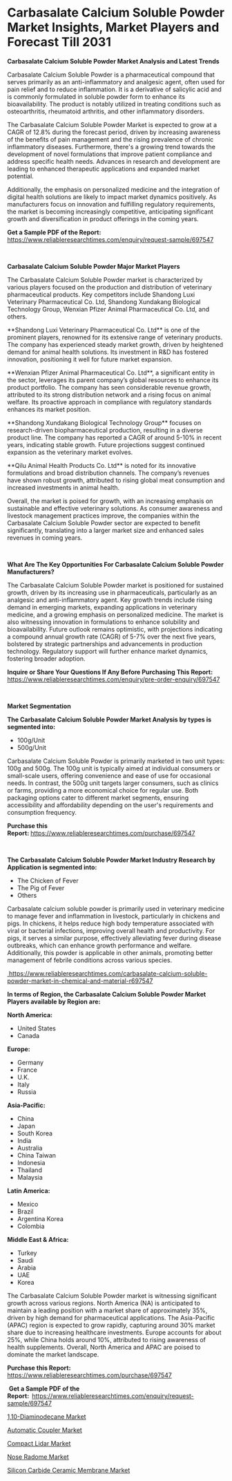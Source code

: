 <p><h1>Carbasalate Calcium Soluble Powder Market Insights, Market Players and Forecast Till 2031</h1></p><p><strong>Carbasalate Calcium Soluble Powder Market Analysis and Latest Trends</strong></p>
<p><p>Carbasalate Calcium Soluble Powder is a pharmaceutical compound that serves primarily as an anti-inflammatory and analgesic agent, often used for pain relief and to reduce inflammation. It is a derivative of salicylic acid and is commonly formulated in soluble powder form to enhance its bioavailability. The product is notably utilized in treating conditions such as osteoarthritis, rheumatoid arthritis, and other inflammatory disorders.</p><p>The Carbasalate Calcium Soluble Powder Market is expected to grow at a CAGR of 12.8% during the forecast period, driven by increasing awareness of the benefits of pain management and the rising prevalence of chronic inflammatory diseases. Furthermore, there's a growing trend towards the development of novel formulations that improve patient compliance and address specific health needs. Advances in research and development are leading to enhanced therapeutic applications and expanded market potential. </p><p>Additionally, the emphasis on personalized medicine and the integration of digital health solutions are likely to impact market dynamics positively. As manufacturers focus on innovation and fulfilling regulatory requirements, the market is becoming increasingly competitive, anticipating significant growth and diversification in product offerings in the coming years.</p></p>
<p><strong>Get a Sample PDF of the Report:&nbsp;</strong> <a href="https://www.reliableresearchtimes.com/enquiry/request-sample/697547?utm_campaign=1266&utm_medium=2&utm_source=Github&utm_content=ia&utm_term=29092024&utm_id=carbasalate-calcium-soluble-powder">https://www.reliableresearchtimes.com/enquiry/request-sample/697547</a></p>
<p>&nbsp;</p>
<p><strong>Carbasalate Calcium Soluble Powder Major Market Players</strong></p>
<p><p>The Carbasalate Calcium Soluble Powder market is characterized by various players focused on the production and distribution of veterinary pharmaceutical products. Key competitors include Shandong Luxi Veterinary Pharmaceutical Co. Ltd, Shandong Xundakang Biological Technology Group, Wenxian Pfizer Animal Pharmaceutical Co. Ltd, and others.</p><p>**Shandong Luxi Veterinary Pharmaceutical Co. Ltd** is one of the prominent players, renowned for its extensive range of veterinary products. The company has experienced steady market growth, driven by heightened demand for animal health solutions. Its investment in R&D has fostered innovation, positioning it well for future market expansion.</p><p>**Wenxian Pfizer Animal Pharmaceutical Co. Ltd**, a significant entity in the sector, leverages its parent company’s global resources to enhance its product portfolio. The company has seen considerable revenue growth, attributed to its strong distribution network and a rising focus on animal welfare. Its proactive approach in compliance with regulatory standards enhances its market position.</p><p>**Shandong Xundakang Biological Technology Group** focuses on research-driven biopharmaceutical production, resulting in a diverse product line. The company has reported a CAGR of around 5-10% in recent years, indicating stable growth. Future projections suggest continued expansion as the veterinary market evolves.</p><p>**Qilu Animal Health Products Co. Ltd** is noted for its innovative formulations and broad distribution channels. The company’s revenues have shown robust growth, attributed to rising global meat consumption and increased investments in animal health.</p><p>Overall, the market is poised for growth, with an increasing emphasis on sustainable and effective veterinary solutions. As consumer awareness and livestock management practices improve, the companies within the Carbasalate Calcium Soluble Powder sector are expected to benefit significantly, translating into a larger market size and enhanced sales revenues in coming years.</p></p>
<p>&nbsp;</p>
<p><strong>What Are The Key Opportunities For Carbasalate Calcium Soluble Powder Manufacturers?</strong></p>
<p><p>The Carbasalate Calcium Soluble Powder market is positioned for sustained growth, driven by its increasing use in pharmaceuticals, particularly as an analgesic and anti-inflammatory agent. Key growth trends include rising demand in emerging markets, expanding applications in veterinary medicine, and a growing emphasis on personalized medicine. The market is also witnessing innovation in formulations to enhance solubility and bioavailability. Future outlook remains optimistic, with projections indicating a compound annual growth rate (CAGR) of 5-7% over the next five years, bolstered by strategic partnerships and advancements in production technology. Regulatory support will further enhance market dynamics, fostering broader adoption.</p></p>
<p><strong>Inquire or Share Your Questions If Any Before Purchasing This Report:</strong> <a href="https://www.reliableresearchtimes.com/enquiry/pre-order-enquiry/697547?utm_campaign=1266&utm_medium=2&utm_source=Github&utm_content=ia&utm_term=29092024&utm_id=carbasalate-calcium-soluble-powder">https://www.reliableresearchtimes.com/enquiry/pre-order-enquiry/697547</a></p>
<p>&nbsp;</p>
<p><strong>Market Segmentation</strong></p>
<p><strong>The Carbasalate Calcium Soluble Powder Market Analysis by types is segmented into:</strong></p>
<p><ul><li>100g/Unit</li><li>500g/Unit</li></ul></p>
<p><p>Carbasalate Calcium Soluble Powder is primarily marketed in two unit types: 100g and 500g. The 100g unit is typically aimed at individual consumers or small-scale users, offering convenience and ease of use for occasional needs. In contrast, the 500g unit targets larger consumers, such as clinics or farms, providing a more economical choice for regular use. Both packaging options cater to different market segments, ensuring accessibility and affordability depending on the user's requirements and consumption frequency.</p></p>
<p><strong>Purchase this Report:&nbsp;</strong><a href="https://www.reliableresearchtimes.com/purchase/697547?utm_campaign=1266&utm_medium=2&utm_source=Github&utm_content=ia&utm_term=29092024&utm_id=carbasalate-calcium-soluble-powder">https://www.reliableresearchtimes.com/purchase/697547</a></p>
<p>&nbsp;</p>
<p><strong>The Carbasalate Calcium Soluble Powder Market Industry Research by Application is segmented into:</strong></p>
<p><ul><li>The Chicken of Fever</li><li>The Pig of Fever</li><li>Others</li></ul></p>
<p><p>Carbasalate calcium soluble powder is primarily used in veterinary medicine to manage fever and inflammation in livestock, particularly in chickens and pigs. In chickens, it helps reduce high body temperature associated with viral or bacterial infections, improving overall health and productivity. For pigs, it serves a similar purpose, effectively alleviating fever during disease outbreaks, which can enhance growth performance and welfare. Additionally, this powder is applicable in other animals, promoting better management of febrile conditions across various species.</p></p>
<p><a href="https://www.reliableresearchtimes.com/carbasalate-calcium-soluble-powder-market-in-chemical-and-material-r697547?utm_campaign=1266&utm_medium=2&utm_source=Github&utm_content=ia&utm_term=29092024&utm_id=carbasalate-calcium-soluble-powder">&nbsp;https://www.reliableresearchtimes.com/carbasalate-calcium-soluble-powder-market-in-chemical-and-material-r697547</a></p>
<p><strong>In terms of Region, the Carbasalate Calcium Soluble Powder Market Players available by Region are:</strong></p>
<p>
    <p> <strong> North America: </strong>
        <ul>
            <li>United States</li>
            <li>Canada</li>
        </ul>
        </p> 
    <p> <strong> Europe: </strong>
        <ul>
            <li>Germany</li>
            <li>France</li>
            <li>U.K.</li>
            <li>Italy</li>
            <li>Russia</li>
        </ul>
        </p> 
    <p> <strong> Asia-Pacific: </strong>
        <ul>
            <li>China</li>
            <li>Japan</li>
            <li>South Korea</li>
            <li>India</li>
            <li>Australia</li>
            <li>China Taiwan</li>
            <li>Indonesia</li>
            <li>Thailand</li>
            <li>Malaysia</li>
        </ul>
        </p> 
    <p> <strong> Latin America: </strong>
        <ul>
            <li>Mexico</li>
            <li>Brazil</li>
            <li>Argentina Korea</li>
            <li>Colombia</li>
        </ul>
        </p> 
    <p> <strong> Middle East & Africa: </strong>
        <ul>
            <li>Turkey</li>
            <li>Saudi</li>
            <li>Arabia</li>
            <li>UAE</li>
            <li>Korea</li>
        </ul>
    </p>
    </p>
<p><p>The Carbasalate Calcium Soluble Powder market is witnessing significant growth across various regions. North America (NA) is anticipated to maintain a leading position with a market share of approximately 35%, driven by high demand for pharmaceutical applications. The Asia-Pacific (APAC) region is expected to grow rapidly, capturing around 30% market share due to increasing healthcare investments. Europe accounts for about 25%, while China holds around 10%, attributed to rising awareness of health supplements. Overall, North America and APAC are poised to dominate the market landscape.</p></p>
<p><strong>Purchase this Report: </strong><a href="https://www.reliableresearchtimes.com/purchase/697547?utm_campaign=1266&utm_medium=2&utm_source=Github&utm_content=ia&utm_term=29092024&utm_id=carbasalate-calcium-soluble-powder">https://www.reliableresearchtimes.com/purchase/697547</a></p>
<p>&nbsp;<strong>Get a Sample PDF of the Report:&nbsp;&nbsp;</strong><a href="https://www.reliableresearchtimes.com/enquiry/request-sample/697547?utm_campaign=1266&utm_medium=2&utm_source=Github&utm_content=ia&utm_term=29092024&utm_id=carbasalate-calcium-soluble-powder">https://www.reliableresearchtimes.com/enquiry/request-sample/697547</a></p>
<p><strong></strong></p>
<p><p><a href="https://issuu.com/reportprime-2/docs/110-diaminodecane-market-size-2030._7ef98029851ead?utm_campaign=1266&utm_medium=2&utm_source=Github&utm_content=ia&utm_term=29092024&utm_id=carbasalate-calcium-soluble-powder">1,10-Diaminodecane Market</a></p><p><a href="https://issuu.com/reportprime-2/docs/automatic-coupler-market-size-2030._1b2234c4cea3ed?utm_campaign=1266&utm_medium=2&utm_source=Github&utm_content=ia&utm_term=29092024&utm_id=carbasalate-calcium-soluble-powder">Automatic Coupler Market</a></p><p><a href="https://www.linkedin.com/pulse/global-compact-lidar-market-analysis-key-trends-future-projections-3h3de?utm_campaign=1266&utm_medium=2&utm_source=Github&utm_content=ia&utm_term=29092024&utm_id=carbasalate-calcium-soluble-powder">Compact Lidar Market</a></p><p><a href="https://www.linkedin.com/pulse/nose-radome-market2024-2031-industry-insights-investment-opportunities-p226e?utm_campaign=1266&utm_medium=2&utm_source=Github&utm_content=ia&utm_term=29092024&utm_id=carbasalate-calcium-soluble-powder">Nose Radome Market</a></p><p><a href="https://github.com/globismark/Market-Research-Report-List-5/blob/main/silicon-carbide-ceramic-membrane-market.md?utm_campaign=1266&utm_medium=2&utm_source=Github&utm_content=ia&utm_term=29092024&utm_id=carbasalate-calcium-soluble-powder">Silicon Carbide Ceramic Membrane Market</a></p></p>